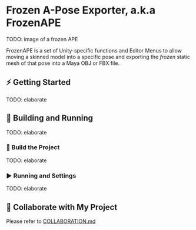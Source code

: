 # Frozen A-Pose Exporter, a.k.a FrozenAPE

TODO: image of a frozen APE

FrozenAPE is a set of Unity-specific functions and Editor Menus
to allow moving a skinned model into a specific pose
and exporting the _frozen_ static mesh of that pose
into a Maya OBJ or FBX file.

## ⚡ Getting Started

TODO: elaborate

## 🔧 Building and Running

TODO: elaborate

### 🔨 Build the Project

TODO: elaborate

### ▶ Running and Settings

TODO: elaborate

## 🤝 Collaborate with My Project

Please refer to [COLLABORATION.md](./COLLABORATION.md)
